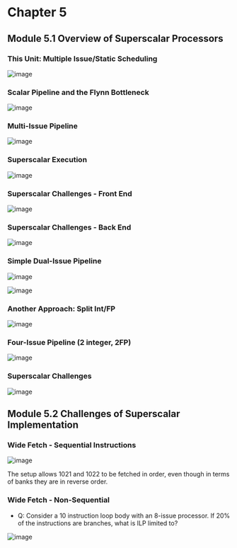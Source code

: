# Chapter 5

## Module 5.1 Overview of Superscalar Processors

### This Unit: Multiple Issue/Static Scheduling
![image](https://github.com/user-attachments/assets/8efc5924-5c81-4a7c-8571-4af7d0a15cc1)

### Scalar Pipeline and the Flynn Bottleneck
![image](https://github.com/user-attachments/assets/dd97e794-a5db-4a75-82df-0bcad5f6ee4e)

### Multi-Issue Pipeline
![image](https://github.com/user-attachments/assets/fd0556e6-d680-4291-93a6-8ecdbaa34e23)

### Superscalar Execution
![image](https://github.com/user-attachments/assets/c218dfc2-7e8a-4a14-88cc-f441294de9fa)

### Superscalar Challenges - Front End
![image](https://github.com/user-attachments/assets/21c3ef29-bffd-4cbe-9e89-e7cc9f79060c)

### Superscalar Challenges - Back End
![image](https://github.com/user-attachments/assets/5256e90e-aab2-4e02-b438-da6b6fba500f)

### Simple Dual-Issue Pipeline
![image](https://github.com/user-attachments/assets/9ead48b0-bc36-4049-8557-53de02f0f8ef)

![image](https://github.com/user-attachments/assets/764ddd18-f666-4bae-b9ba-d173e759dcae)

### Another Approach: Split Int/FP
![image](https://github.com/user-attachments/assets/ffb2dd6e-4bec-446f-8690-ae9ca7ab15b3)

### Four-Issue Pipeline (2 integer, 2FP)
![image](https://github.com/user-attachments/assets/23c6ed47-0cdc-450a-b4d9-1eba313d9d50)

### Superscalar Challenges
![image](https://github.com/user-attachments/assets/300de1cd-f9e7-47c5-8b23-6b1d3f13fe12)

## Module 5.2 Challenges of Superscalar Implementation

### Wide Fetch - Sequential Instructions
![image](https://github.com/user-attachments/assets/279a9146-b01c-4592-b05a-8d9edba51043)

The setup allows 1021 and 1022 to be fetched in order, even though in terms of banks they are in reverse order.

### Wide Fetch - Non-Sequential
- Q: Consider a 10 instruction loop body with an 8-issue processor. If 20% of the instructions are branches, what is ILP limited to?

![image](https://github.com/user-attachments/assets/99c0bcca-a79a-498f-b51d-1dc58af3324f)
